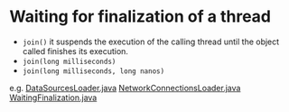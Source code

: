 # Waiting for finalization of a thread

* `join()`  it suspends the execution of the calling thread until the object called finishes its execution.
* `join(long milliseconds)`
* `join(long milliseconds, long nanos)`

e.g. [DataSourcesLoader.java](waiting-for-finalization-of-thread/DataSourcesLoader.java) [NetworkConnectionsLoader.java](waiting-for-finalization-of-thread/NetworkConnectionsLoader.java) [WaitingFinalization.java](waiting-for-finalization-of-thread/WaitingFinalization.java)
